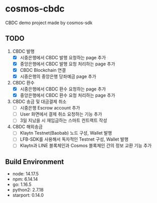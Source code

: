 # cosmos-cbdc
CBDC demo project made by cosmos-sdk

## TODO
1. CBDC 발행
   - [x] 시중은행에서 CBDC 발행 요청하는 page 추가
   - [x] 중앙은행에서 CBDC 발행 요청 처리하는 page 추가
   - [x] CBDC Blockchain 연결
   - [x] 시중은행의 중앙은행 당좌예금 page 추가
2. CBDC 환수
   - [x] 시중은행에서 CBDC 환수 요청하는 page 추가
   - [x] 중앙은행에서 CBDC 환수 요청 처리하는 page 추가
3. CBDC 송금 및 대금결제 취소
   - [ ] 시중은행 Escrow account 추가
   - [ ] User 화면에서 결제 취소 요청하는 기능 추가
   - [ ] 3일 지났을 시 재입금하는 스마트 컨트랙트 작성
4. CBDC 해외송금
   - [ ] Klaytn Testnet(Baobab) 노드 구성, Wallet 발행
   - [ ] LFB-SDK를 사용해서 독자적인 Testnet 구성, Wallet 발행
   - [ ] Klaytn과 LINE 블록체인과 Cosmos 블록체인 간의 정보 교환 기능 추가

## Build Environment
- node: 14.17.5
- npm: 6.14.14
- go: 1.16.5
- python2: 2.7.18
- starport: 0.14.0